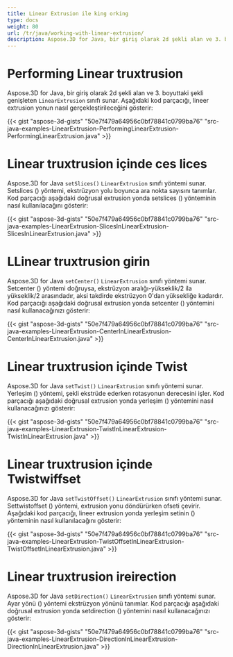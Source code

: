 ```yaml
---
title: Linear Extrusion ile king orking
type: docs
weight: 80
url: /tr/java/working-with-linear-extrusion/
description: Aspose.3D for Java, bir giriş olarak 2d şekli alan ve 3. boyuttaki şekli genişleten linearextrusion sınıfı sunar.
---
```

#  **Performing Linear truxtrusion**
Aspose.3D for Java, bir giriş olarak 2d şekli alan ve 3. boyuttaki şekli genişleten `LinearExtrusion` sınıfı sunar. Aşağıdaki kod parçacığı, lineer extrusion yonun nasıl gerçekleştirileceğini gösterir:

{{< gist "aspose-3d-gists" "50e7f479a64956c0bf78841c0799ba76" "src-java-examples-LinearExtrusion-PerformingLinearExtrusion-PerformingLinearExtrusion.java" >}}
#  **Linear truxtrusion içinde ces lices**
Aspose.3D for Java `setSlices()` `LinearExtrusion` sınıfı yöntemi sunar. Setslices () yöntemi, ekstrüzyon yolu boyunca ara nokta sayısını tanımlar. Kod parçacığı aşağıdaki doğrusal extrusion yonda setslices () yönteminin nasıl kullanılacağını gösterir:

{{< gist "aspose-3d-gists" "50e7f479a64956c0bf78841c0799ba76" "src-java-examples-LinearExtrusion-SlicesInLinearExtrusion-SlicesInLinearExtrusion.java" >}}
#  **LLinear truxtrusion girin**
Aspose.3D for Java `setCenter()` `LinearExtrusion` sınıfı yöntemi sunar. Setcenter () yöntemi doğruysa, ekstrüzyon aralığı-yükseklik/2 ila yükseklik/2 arasındadır, aksi takdirde ekstrüzyon 0'dan yüksekliğe kadardır. Kod parçacığı aşağıdaki doğrusal extrusion yonda setcenter () yöntemini nasıl kullanacağınızı gösterir:

{{< gist "aspose-3d-gists" "50e7f479a64956c0bf78841c0799ba76" "src-java-examples-LinearExtrusion-CenterInLinearExtrusion-CenterInLinearExtrusion.java" >}}
#  **Linear truxtrusion içinde Twist**
Aspose.3D for Java `setTwist()` `LinearExtrusion` sınıfı yöntemi sunar. Yerleşim () yöntemi, şekli ekstrüde ederken rotasyonun derecesini işler. Kod parçacığı aşağıdaki doğrusal extrusion yonda yerleşim () yöntemini nasıl kullanacağınızı gösterir:

{{< gist "aspose-3d-gists" "50e7f479a64956c0bf78841c0799ba76" "src-java-examples-LinearExtrusion-TwistInLinearExtrusion-TwistInLinearExtrusion.java" >}}
#  **Linear truxtrusion içinde Twistwiffset**
Aspose.3D for Java `setTwistOffset()` `LinearExtrusion` sınıfı yöntemi sunar. Settwistoffset () yöntemi, extrusion yonu döndürürken ofseti çevirir. Aşağıdaki kod parçacığı, lineer extrusion yonda yerleşim setinin () yönteminin nasıl kullanılacağını gösterir:

{{< gist "aspose-3d-gists" "50e7f479a64956c0bf78841c0799ba76" "src-java-examples-LinearExtrusion-TwistOffsetInLinearExtrusion-TwistOffsetInLinearExtrusion.java" >}}
#  **Linear truxtrusion ireirection**
Aspose.3D for Java `setDirection()` `LinearExtrusion` sınıfı yöntemi sunar. Ayar yönü () yöntemi ekstrüzyon yönünü tanımlar. Kod parçacığı aşağıdaki doğrusal extrusion yonda setdirection () yöntemini nasıl kullanacağınızı gösterir:

{{< gist "aspose-3d-gists" "50e7f479a64956c0bf78841c0799ba76" "src-java-examples-LinearExtrusion-DirectionInLinearExtrusion-DirectionInLinearExtrusion.java" >}}
